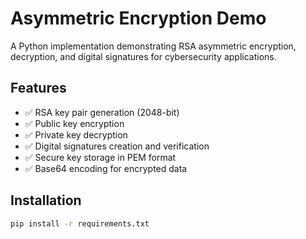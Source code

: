 # Asymmetric Encryption Demo

A Python implementation demonstrating RSA asymmetric encryption, decryption, and digital signatures for cybersecurity applications.

## Features

- ✅ RSA key pair generation (2048-bit)
- ✅ Public key encryption
- ✅ Private key decryption
- ✅ Digital signatures creation and verification
- ✅ Secure key storage in PEM format
- ✅ Base64 encoding for encrypted data

## Installation

```bash
pip install -r requirements.txt
```
